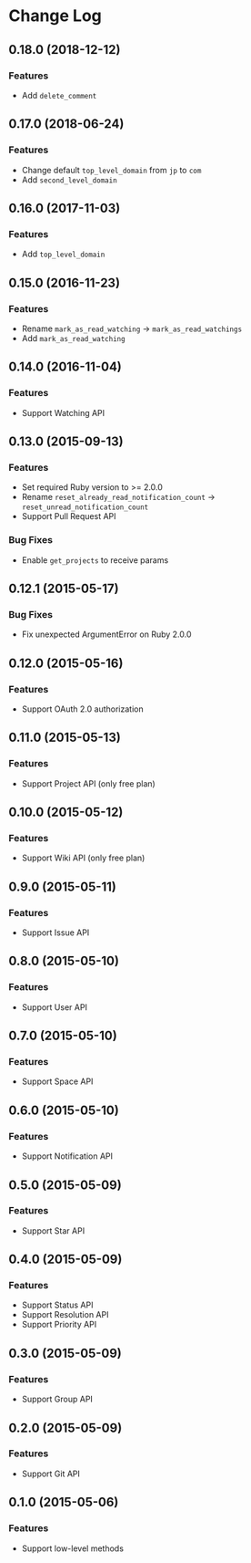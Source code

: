 # Change Log

## 0.18.0 (2018-12-12)

### Features

* Add `delete_comment`

## 0.17.0 (2018-06-24)

### Features

* Change default `top_level_domain` from `jp` to `com`
* Add `second_level_domain`

## 0.16.0 (2017-11-03)

### Features

* Add `top_level_domain`

## 0.15.0 (2016-11-23)

### Features

* Rename `mark_as_read_watching` -> `mark_as_read_watchings`
* Add `mark_as_read_watching`

## 0.14.0 (2016-11-04)

### Features

* Support Watching API

## 0.13.0 (2015-09-13)

### Features

* Set required Ruby version to >= 2.0.0
* Rename `reset_already_read_notification_count` -> `reset_unread_notification_count`
* Support Pull Request API

### Bug Fixes

* Enable `get_projects` to receive params

## 0.12.1 (2015-05-17)

### Bug Fixes

* Fix unexpected ArgumentError on Ruby 2.0.0

## 0.12.0 (2015-05-16)

### Features

* Support OAuth 2.0 authorization

## 0.11.0 (2015-05-13)

### Features

* Support Project API (only free plan)

## 0.10.0 (2015-05-12)

### Features

* Support Wiki API (only free plan)

## 0.9.0 (2015-05-11)

### Features

* Support Issue API

## 0.8.0 (2015-05-10)

### Features

* Support User API

## 0.7.0 (2015-05-10)

### Features

* Support Space API

## 0.6.0 (2015-05-10)

### Features

* Support Notification API

## 0.5.0 (2015-05-09)

### Features

* Support Star API

## 0.4.0 (2015-05-09)

### Features

* Support Status API
* Support Resolution API
* Support Priority API

## 0.3.0 (2015-05-09)

### Features

* Support Group API

## 0.2.0 (2015-05-09)

### Features

* Support Git API

## 0.1.0 (2015-05-06)

### Features

* Support low-level methods
